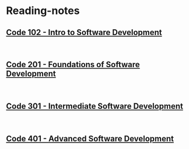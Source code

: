# Reading-notes

## [Code 102 - Intro to Software Development](https://anas-abusaif.github.io/code-102-reading-notes/)

<br>

## [Code 201 - Foundations of Software Development](https://anas-abusaif.github.io/code-201-reading-notes/)

<br>

## [Code 301 - Intermediate Software Development](https://anas-abusaif.github.io/code-301-reading-notes/)

<br>

## [Code 401 - Advanced Software Development](https://anas-abusaif.github.io/code-401-reading-notes/)
